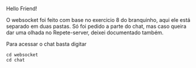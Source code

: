 Hello Friend!

O websocket foi feito com base no exercicio 8 do branquinho, aqui ele está separado em duas pastas. Só foi pedido a parte do chat, mas caso queira dar uma olhada no Repete-server, deixei documentado também.

Para acessar o chat basta digitar
```
cd websocket
cd chat
```